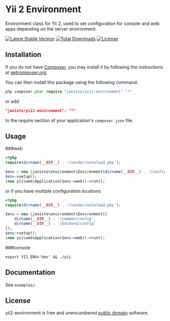 Yii 2 Environment
================

Environment class for Yii 2, used to set configuration for console and web apps depending on the server environment.

[![Latest Stable Version](https://poser.pugx.org/janisto/yii2-environment/v/stable.svg)](https://packagist.org/packages/janisto/yii2-environment)
[![Total Downloads](https://poser.pugx.org/janisto/yii2-environment/downloads.svg)](https://packagist.org/packages/janisto/yii2-environment)
[![License](https://poser.pugx.org/janisto/yii2-environment/license.svg)](https://packagist.org/packages/janisto/yii2-environment)

Installation
------------

If you do not have [Composer](http://getcomposer.org/), you may install it by following the instructions
at [getcomposer.org](http://getcomposer.org/doc/00-intro.md#installation-nix).

You can then install this package using the following command:

```php
php composer.phar require "janisto/yii2-environment" "*"
```
or add

```json
"janisto/yii2-environment": "*"
```

to the require section of your application's `composer.json` file.

Usage
-----

###web

```php
<?php
require(dirname(__DIR__) . '/vendor/autoload.php');

$env = new \janisto\environment\Environment(dirname(__DIR__) . '/config');
$env->setup();
(new yii\web\Application($env->web))->run();
```

or if you have multiple configuration locations

```php
<?php
require(dirname(__DIR__) . '/vendor/autoload.php');

$env = new \janisto\environment\Environment([
    dirname(__DIR__) . '/common/config',
    dirname(__DIR__) . '/backend/config'
]);
$env->setup();
(new yii\web\Application($env->web))->run();
```

###console

```
export YII_ENV='dev' && ./yii
```

Documentation
-------------

See `examples/`.

License
-------

yii2-environment is free and unencumbered [public domain][Unlicense] software.

[Unlicense]: http://unlicense.org/